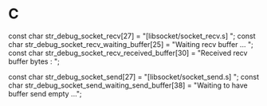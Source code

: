 # C



const char str_debug_socket_recv[27] = "[libsocket/socket_recv.s] ";
const char str_debug_socket_recv_waiting_buffer[25] = "Waiting recv buffer ... ";
const char str_debug_socket_recv_received_buffer[30] = "Received recv buffer bytes : ";


const char str_debug_socket_send[27] = "[libsocket/socket_send.s] ";
const char str_debug_socket_send_waiting_send_buffer[38] = "Waiting to have buffer send empty ...";
